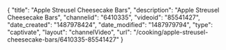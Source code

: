 {
    "title": "Apple Streusel Cheesecake Bars",
    "description": "Apple Streusel Cheesecake Bars",
    "channelid": "6410335",
    "videoid": "85541427",
    "date_created": "1487978424",
    "date_modified": "1487979794",
    "type": "captivate",
    "layout": "channelVideo",
    "url": "\/cooking\/apple-streusel-cheesecake-bars\/6410335-85541427"
}